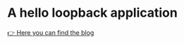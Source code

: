 # A hello loopback application

[👉 Here you can find the blog](https://medium.com/@zeeshan.iqbal.cs/loopback-a-weapon-of-back-end-pirates-restfull-y-6d2acd98528f?sk=a58835a40b08f6192780a698a3ae69c5)
